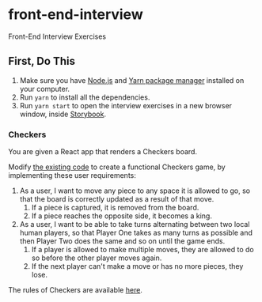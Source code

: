 # front-end-interview

Front-End Interview Exercises

## First, Do This

1. Make sure you have [Node.js](https://nodejs.org/en/) and [Yarn package manager](https://yarnpkg.com/lang/en/) installed on your computer.
1. Run `yarn` to install all the dependencies.
1. Run `yarn start` to open the interview exercises in a new browser window, inside [Storybook](https://storybook.js.org/).

### Checkers

You are given a React app that renders a Checkers board.

Modify [the existing code](https://github.com/Intelight/front-end-interview/blob/master/stories/Checkers.stories.js#L10) to create a functional Checkers game, by implementing these user requirements:

1. As a user, I want to move any piece to any space it is allowed to go, so that the board is correctly updated as a result of that move.
    1. If a piece is captured, it is removed from the board.
    1. If a piece reaches the opposite side, it becomes a king.
1. As a user, I want to be able to take turns alternating between two local human players, so that Player One takes as many turns as possible and then Player Two does the same and so on until the game ends.
    1. If a player is allowed to make multiple moves, they are allowed to do so before the other player moves again.
    1. If the next player can't make a move or has no more pieces, they lose.

The rules of Checkers are available [here](https://www.wikihow.com/Play-Checkers).
